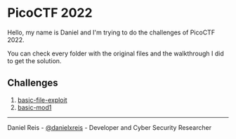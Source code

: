 # PicoCTF 2022

Hello, my name is Daniel and I'm trying to do the challenges of PicoCTF 2022. 

You can check every folder with the original files and the walkthrough I did to get the solution.

## Challenges

1. [basic-file-exploit](basic-file-exploit/README.MD)
2. [basic-mod1](basic-mod1/)

---
Daniel Reis - [@danielxreis](https://twitter.com/DanielXReis) - Developer and Cyber Security Researcher
